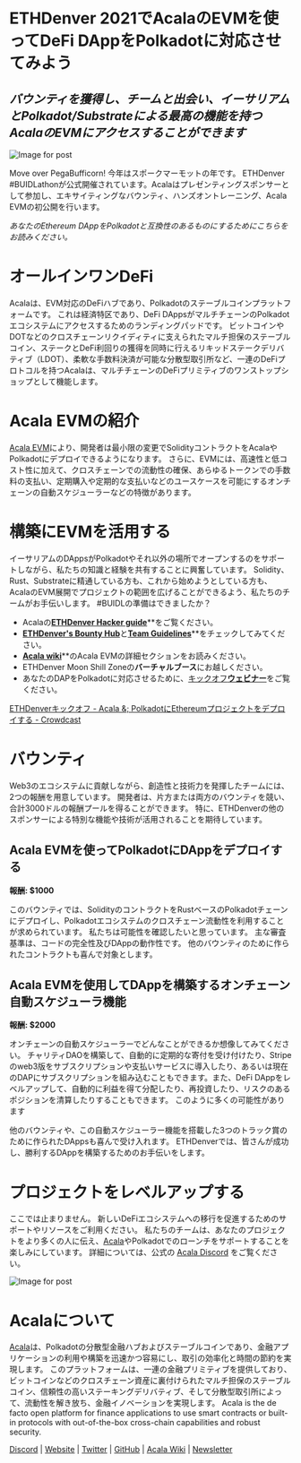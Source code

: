 # ETHDenver 2021でAcalaのEVMを使ってDeFi DAppをPolkadotに対応させてみよう

## _バウンティを獲得し、チームと出会い、イーサリアムとPolkadot/Substrateによる最高の機能を持つAcalaのEVMにアクセスすることができます_

![Image for post](https://miro.medium.com/max/2560/1*OKzZKcRtTyzG9XexXTWwNw.png)

Move over PegaBufficorn! 今年はスポークマーモットの年です。 ETHDenver #BUIDLathonが公式開催されています。Acalaはプレゼンティングスポンサーとして参加し、エキサイティングなバウンティ、ハンズオントレーニング、Acala EVMの初公開を行います。

_あなたのEthereum DAppをPolkadotと互換性のあるものにするためにこちらをお読みください。_

# オールインワンDeFi

Acalaは、EVM対応のDeFiハブであり、Polkadotのステーブルコインプラットフォームです。 これは経済特区であり、DeFi DAppsがマルチチェーンのPolkadotエコシステムにアクセスするためのランディングパッドです。 ビットコインやDOTなどのクロスチェーンリクイディティに支えられたマルチ担保のステーブルコイン、ステークとDeFi利回りの獲得を同時に行えるリキッドステークデリバティブ（LDOT）、柔軟な手数料決済が可能な分散型取引所など、一連のDeFiプロトコルを持つAcalaは、マルチチェーンのDeFiプリミティブのワンストップショップとして機能します。

# Acala EVMの紹介

[Acala EVM](https://wiki.acala.network/learn/basics/acala-evm/acala-evm-composable-defi-stack)により、開発者は最小限の変更でSolidityコントラクトをAcalaやPolkadotにデプロイできるようになります。 さらに、EVMには、高速性と低コスト性に加えて、クロスチェーンでの流動性の確保、あらゆるトークンでの手数料の支払い、定期購入や定期的な支払いなどのユースケースを可能にするオンチェーンの自動スケジューラーなどの特徴があります。

# 構築にEVMを活用する

イーサリアムのDAppsがPolkadotやそれ以外の場所でオープンするのをサポートしながら、私たちの知識と経験を共有することに興奮しています。 Solidity、Rust、Substrateに精通している方も、これから始めようとしている方も、AcalaのEVM展開でプロジェクトの範囲を広げることができるよう、私たちのチームがお手伝いします。 #BUIDLの準備はできましたか？

- Acalaの[**ETHDenver Hacker guide**](https://wiki.acala.network/general/contribution-rewards/ethdenver-hacker)**をご覧ください。</li>
- [**ETHDenver's Bounty Hub**](https://www.ethdenver.com/post/acala)と[**Team Guidelines**](https://www.ethdenver.com/judging)**をチェックしてみてください。</li>
- [**Acala wiki**](https://wiki.acala.network/learn/basics/acala-evm)**のAcala EVMの詳細セクションをお読みください。</li>
- ETHDenver Moon Shill Zoneの**バーチャルブース**にお越しください。
- あなたのDAPをPolkadotに対応させるために、[キックオフ**ウェビナー**](https://www.crowdcast.io/e/acala-ethdenver-2021)をご覧ください。</ul>

[ETHDenverキックオフ - Acala &; PolkadotにEthereumプロジェクトをデプロイする - Crowdcast](https://www.crowdcast.io/e/acala-ethdenver-2021)

# バウンティ

Web3のエコシステムに貢献しながら、創造性と技術力を発揮したチームには、2つの報酬を用意しています。 開発者は、片方または両方のバウンティを競い、合計3000ドルの報酬プールを得ることができます。 特に、ETHDenverの他のスポンサーによる特別な機能や技術が活用されることを期待しています。

## **Acala EVMを使ってPolkadotにDAppをデプロイする**

**報酬: $1000**

このバウンティでは、SolidityのコントラクトをRustベースのPolkadotチェーンにデプロイし、Polkadotエコシステムのクロスチェーン流動性を利用することが求められています。 私たちは可能性を確認したいと思っています。 主な審査基準は、コードの完全性及びDAppの動作性です。 他のバウンティのために作られたコントラクトも喜んで対象とします。

## **Acala EVMを使用してDAppを構築するオンチェーン自動スケジューラ機能**

**報酬: $2000**

オンチェーンの自動スケジューラーでどんなことができるか想像してみてください。 チャリティDAOを構築して、自動的に定期的な寄付を受け付けたり、Stripeのweb3版をサブスクリプションや支払いサービスに導入したり、あるいは現在のDAPにサブスクリプションを組み込むこともできます。また、DeFi DAppをレベルアップして、自動的に利益を得て分配したり、再投資したり、リスクのあるポジションを清算したりすることもできます。 このように多くの可能性があります

他のバウンティや、この自動スケジューラー機能を搭載した3つのトラック賞のために作られたDAppsも喜んで受け入れます。 ETHDenverでは、皆さんが成功し、勝利するDAppを構築するためのお手伝いをします。

# プロジェクトをレベルアップする

ここでは止まりません。 新しいDeFiエコシステムへの移行を促進するためのサポートやリソースをご利用ください。 私たちのチームは、あなたのプロジェクトをより多くの人に伝え、[Acala](https://acala.network)やPolkadotでのローンチをサポートすることを楽しみにしています。 詳細については、公式の [Acala Discord](https://discord.gg/WZFZkqSzYa) をご覧ください。

![Image for post](https://miro.medium.com/max/2402/1*xKdKCXlMPnyTQqZT5XlD_Q.png)

# Acalaについて

[Acala](http://acala.network/)は、Polkadotの分散型金融ハブおよびステーブルコインであり、金融アプリケーションの利用や構築を迅速かつ容易にし、取引の効率化と時間の節約を実現します。 このプラットフォームは、一連の金融プリミティブを提供しており、ビットコインなどのクロスチェーン資産に裏付けられたマルチ担保のステーブルコイン、信頼性の高いステーキングデリバティブ、そして分散型取引所によって、流動性を解き放ち、金融イノベーションを実現します。 Acala is the de facto open platform for finance applications to use smart contracts or built-in protocols with out-of-the-box cross-chain capabilities and robust security.

[Discord](https://discord.gg/vdbFVCH) | [Website](https://acala.network/) | [Twitter](https://twitter.com/AcalaNetwork) | [GitHub](https://github.com/AcalaNetwork/Acala) | [Acala Wiki](https://github.com/AcalaNetwork/Acala/wiki) | [Newsletter](https://share.hsforms.com/1X9RxkXk-R62I0VNbATaDXw4h8qc)
